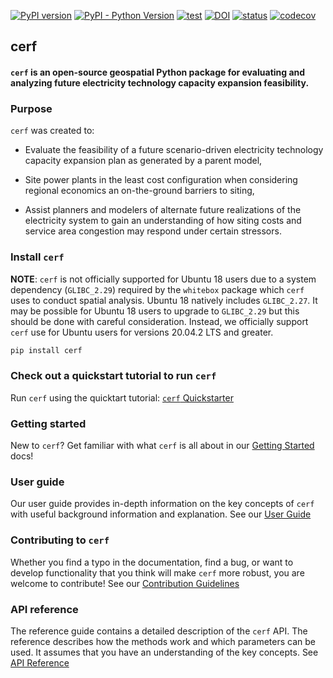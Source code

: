 [![PyPI version](https://badge.fury.io/py/cerf.svg)](https://badge.fury.io/py/cerf)
[![PyPI - Python Version](https://img.shields.io/pypi/pyversions/cerf?pypiBaseUrl=https%3A%2F%2Fpypi.org&logo=python&logoColor=yellow)](https://pypi.org/project/cerf/)
[![test](https://github.com/IMMM-SFA/cerf/actions/workflows/test.yml/badge.svg)](https://github.com/IMMM-SFA/cerf/actions/workflows/test.yml)
[![DOI](https://zenodo.org/badge/115649750.svg)](https://zenodo.org/badge/latestdoi/115649750)
[![status](https://joss.theoj.org/papers/28fee3407bbbef020fb4bb19bd451407/status.svg)](https://joss.theoj.org/papers/28fee3407bbbef020fb4bb19bd451407)
[![codecov](https://codecov.io/gh/IMMM-SFA/cerf/graph/badge.svg?token=9jbGJv8XCJ)](https://codecov.io/gh/IMMM-SFA/cerf)

## cerf

#### `cerf` is an open-source geospatial Python package for evaluating and analyzing future electricity technology capacity expansion feasibility.

### Purpose
`cerf` was created to:

  - Evaluate the feasibility of a future scenario-driven electricity technology capacity expansion plan as generated by a parent model,

  - Site power plants in the least cost configuration when considering regional economics an on-the-ground barriers to siting,

  - Assist planners and modelers of alternate future realizations of the electricity system to gain an understanding of how siting costs and service area congestion may respond under certain stressors.


### Install `cerf`

**NOTE**:  `cerf` is not officially supported for Ubuntu 18 users due to a system dependency (`GLIBC_2.29`) required by the `whitebox` package which `cerf` uses to conduct spatial analysis. Ubuntu 18 natively includes `GLIBC_2.27`.  It may be possible for Ubuntu 18 users to upgrade to `GLIBC_2.29` but this should be done with careful consideration.  Instead, we officially support `cerf` use for Ubuntu users for versions 20.04.2 LTS and greater.

```bash
pip install cerf
```

### Check out a quickstart tutorial to run `cerf`

Run `cerf` using the quicktart tutorial: [`cerf` Quickstarter](https://immm-sfa.github.io/cerf/user_guide.html#cerf-quickstarter)

### Getting started

New to `cerf`?  Get familiar with what `cerf` is all about in our [Getting Started](https://immm-sfa.github.io/cerf/getting_started.html) docs!

### User guide

Our user guide provides in-depth information on the key concepts of `cerf` with useful background information and explanation.  See our [User Guide](https://immm-sfa.github.io/cerf/user_guide.html)

### Contributing to `cerf`

Whether you find a typo in the documentation, find a bug, or want to develop functionality that you think will make `cerf` more robust, you are welcome to contribute! See our [Contribution Guidelines](https://immm-sfa.github.io/cerf/contributing.html)

### API reference
The reference guide contains a detailed description of the `cerf` API.  The reference describes how the methods work and which parameters can be used.  It assumes that you have an understanding of the key concepts.  See [API Reference](https://immm-sfa.github.io/cerf/cerf.html)
